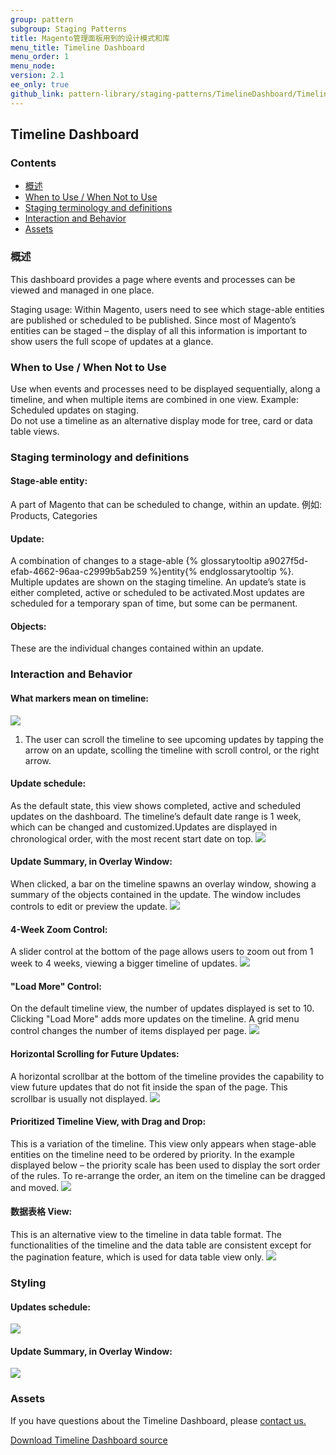 ```yaml
---
group: pattern
subgroup: Staging Patterns
title: Magento管理面板用到的设计模式和库
menu_title: Timeline Dashboard
menu_order: 1
menu_node: 
version: 2.1
ee_only: true
github_link: pattern-library/staging-patterns/TimelineDashboard/Timeline-Dashboard.md
---
```


<h2> Timeline Dashboard </h2>

<h3> Contents </h3>

* <a href="#overview">概述</a>
* <a href="#when-to-use">When to Use / When Not to Use</a>
* <a href="#terminology">Staging terminology and definitions</a>
* <a href="#examples">Interaction and Behavior</a> 
* <a href="#assets">Assets</a>

<h3 id="overview">概述</h3>
This dashboard provides a page where events and processes can be viewed and managed in one place. <br>

Staging usage: Within Magento, users need to see which stage-able entities are published or scheduled to be published. Since most of Magento’s entities can be staged – the display of all this information is important to show users the full scope of updates at a glance. 



<h3 id="when-to-use">When to Use / When Not to Use</h3>
Use when events and processes need to be displayed sequentially, along a timeline, and when multiple items are combined in one view. Example: Scheduled updates on staging. <br>
Do not use a timeline as an alternative display mode for tree, card or data table views. 

<h3 id="terminology">Staging terminology and definitions</h3>

#### Stage-able entity:
A part of Magento that can be scheduled to change, within an update. 例如: Products, Categories<br>

#### Update:
A combination of changes to a stage-able {% glossarytooltip a9027f5d-efab-4662-96aa-c2999b5ab259 %}entity{% endglossarytooltip %}. Multiple updates are shown on the staging timeline. An update’s state is either completed, active or scheduled to be activated.Most updates are scheduled for a temporary span of time, but some can be permanent. <br>

#### Objects: 
These are the individual changes contained within an update.<br>



<h3 id="examples">Interaction and Behavior</h3>

#### What markers mean on timeline:


<img src="img/Staging_Dashboard_0006_timeline_notes.jpg">
<br>

1. The user can scroll the timeline to see upcoming updates by tapping the arrow on an update, scolling the timeline with scroll control, or the right arrow.


#### Update schedule:
As the default state, this view shows completed, active and scheduled updates on the dashboard. The timeline’s default date range is 1 week, which can be changed and customized.Updates are displayed in chronological order, with the most recent start date on top. 
<img src="img/Updates-Scheduled.jpg">

#### Update Summary, in Overlay Window:
When clicked, a bar on the timeline spawns an overlay window, showing a summary of the objects contained in the update.  The window includes controls to edit or preview the update.
<img src="img/Timeline-Dashboard-summary.jpg">

#### 4-Week Zoom Control:
A slider control at the bottom of the page allows users to zoom out from 1 week to 4 weeks, viewing a bigger timeline of updates.
<img src="img/4-week-zoom.jpg">

#### "Load More" Control:
On the default timeline view, the number of updates displayed is set to 10. Clicking "Load More" adds more updates on the timeline. A grid menu control changes the number of items displayed per page. 
<img src="img/load-more.jpg">

#### Horizontal Scrolling for Future Updates:
A horizontal scrollbar at the bottom of the timeline provides the capability to view future updates that do not fit inside the span of the page. This scrollbar is usually not displayed.
<img src="img/scrolled-to-future.jpg">

#### Prioritized Timeline View, with Drag and Drop:
This is a variation of the timeline. This view only appears when stage-able entities on the timeline need to be ordered by priority. In the example displayed below – the priority scale has been used to display the sort order of the rules. To re-arrange the order, an item on the timeline can be dragged and moved.
<img src="img/priority-schedule.jpg">

#### 数据表格 View:
This is an alternative view to the timeline in data table format. The functionalities of the timeline and the data table are consistent except for the pagination feature, which is used for data table view only.
<img src="img/table-view.jpg">



<h3 id="styling">Styling</h3>

#### Updates schedule:
<img src="img/styles/style_staging_dashboard.jpg">

#### Update Summary, in Overlay Window:
<img src="img/styles/style-summary.jpg">


<h3 id="assets">Assets</h3>

If you have questions about the Timeline Dashboard, please <a href="https://magento.com/company/contact-us">contact us.</a>

<a href="src/timeline-dashboard.psd">Download Timeline Dashboard source</a>
